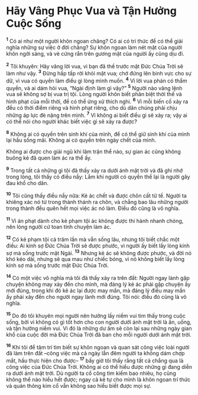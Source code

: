 # Hãy Vâng Phục Vua và Tận Hưởng Cuộc Sống
<sup><b>1</b></sup> Có ai như một người khôn ngoan chăng? Có ai có tri thức để có thể giải nghĩa những sự việc ở đời chăng? Sự khôn ngoan làm nét mặt của người khôn ngời sáng, và vẻ cứng rắn trên gương mặt của người ấy cũng dịu đi.

<sup><b>2</b></sup> Tôi khuyên: Hãy vâng lời vua, vì bạn đã thề trước mặt Ðức Chúa Trời sẽ làm như vậy. <sup><b>3</b></sup> Ðừng hấp tấp rời khỏi mặt vua; chớ đứng lên binh vực cho sự dữ, vì vua có quyền làm điều gì lòng mình muốn. <sup><b>4</b></sup> Vì lời vua phán có thẩm quyền, và ai dám hỏi vua, “Ngài định làm gì vậy?” <sup><b>5</b></sup> Người nào vâng lệnh vua sẽ không sợ bị vua trị tội. Lòng người khôn biết phân biệt thời thế và hình phạt của mỗi thời, để có thể ứng xử thích nghi. <sup><b>6</b></sup> Vì mỗi biến cố xảy ra đều có thời điểm riêng và hình phạt riêng, cho dù dân chúng phải chịu những áp lực đè nặng trên mình. <sup><b>7</b></sup> Vì không ai biết điều gì sẽ xảy ra; vậy ai có thể nói cho người khác biết việc gì sẽ xảy ra được?

<sup><b>8</b></sup> Không ai có quyền trên sinh khí của mình, để có thể giữ sinh khí của mình lại hầu sống mãi. Không ai có quyền trên ngày chết của mình.

Không ai được cho giải ngũ khi lâm trận thể nào, sự gian ác cũng không buông kẻ đã quen làm ác ra thể ấy.

<sup><b>9</b></sup> Trong tất cả những gì tôi đã thấy xảy ra dưới ánh mặt trời và đã ghi nhớ trong lòng, tôi thấy có điều nầy: Lắm khi người có quyền thế lại là người gây đau khổ cho dân.

<sup><b>10</b></sup> Tôi cũng thấy điều nầy nữa: Kẻ ác chết và được chôn cất tử tế. Người ta khiêng xác nó từ trong thành thánh ra chôn, và chẳng bao lâu những người trong thành đều quên hết mọi việc ác nó làm. Ðiều đó cũng là vô nghĩa.

<sup><b>11</b></sup> Vì án phạt dành cho kẻ phạm tội ác không được thi hành nhanh chóng, nên lòng người cứ toan tính chuyện làm ác.

<sup><b>12</b></sup> Có kẻ phạm tội cả trăm lần mà vẫn sống lâu, nhưng tôi biết chắc một điều: Ai kính sợ Ðức Chúa Trời sẽ được phước, vì người ấy biết lấy lòng kính sợ mà sống trước mặt Ngài. <sup><b>13</b></sup> Nhưng kẻ ác sẽ không được phước, và đời nó khó kéo dài, nhưng sẽ qua mau như chiếc bóng, vì nó không biết lấy lòng kính sợ mà sống trước mặt Ðức Chúa Trời.

<sup><b>14</b></sup> Có một việc vô nghĩa mà tôi đã thấy xảy ra trên đất: Người ngay lành gặp chuyện không may xảy đến cho mình, mà đáng lý kẻ ác phải gặp chuyện ấy mới đúng, trong khi đó kẻ ác lại được may mắn, mà đáng lý điều may mắn ấy phải xảy đến cho người ngay lành mới đúng. Tôi nói: điều đó cũng là vô nghĩa.

<sup><b>15</b></sup> Do đó tôi khuyên mọi người nên hưởng lấy niềm vui tìm thấy trong cuộc sống, bởi vì không có gì tốt hơn cho con người dưới ánh mặt trời là ăn, uống, và tận hưởng niềm vui. Vì đó là những dư âm sẽ còn lại sau những ngày gian khổ của cuộc đời mà Ðức Chúa Trời đã ban cho mỗi người dưới ánh mặt trời.

<sup><b>16</b></sup> Khi tôi để tâm trí tìm biết sự khôn ngoan và quan sát công việc loài người đã làm trên đất –công việc mà cả ngày lẫn đêm người ta không dám chợp mắt, hầu thực hiện cho được– <sup><b>17</b></sup> bấy giờ tôi thấy rằng tất cả chẳng qua là công việc của Ðức Chúa Trời. Không ai có thể hiểu được những gì đang diễn ra dưới ánh mặt trời. Dù người ta cố công tìm kiếm bao nhiêu, họ cũng không thể nào hiểu hết được; ngay cả kẻ tự cho mình là khôn ngoan trí thức và quán thông kim cổ vẫn không sao hiểu biết được mọi sự.